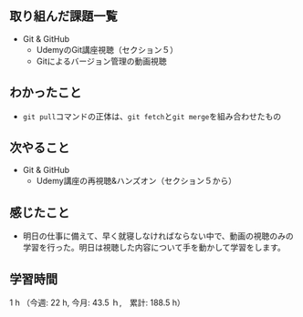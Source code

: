 ## 取り組んだ課題一覧
- Git & GitHub
  - UdemyのGit講座視聴（セクション５）
  - Gitによるバージョン管理の動画視聴
## わかったこと
- `git pull`コマンドの正体は、`git fetch`と`git merge`を組み合わせたもの
## 次やること
- Git & GitHub
  - Udemy講座の再視聴&ハンズオン（セクション５から）
## 感じたこと
- 明日の仕事に備えて、早く就寝しなければならない中で、動画の視聴のみの学習を行った。明日は視聴した内容について手を動かして学習をします。
## 学習時間
1 h （今週: 22 h, 今月: 43.5 ｈ,　累計: 188.5 h）
